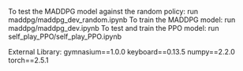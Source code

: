 To test the MADDPG model against the random policy: run maddpg/maddpg_dev_random.ipynb
To train the MADDPG model: run maddpg/maddpg_dev.ipynb
To test and train the PPO model: run self_play_PPO/self_play_PPO.ipynb

External Library:
gymnasium==1.0.0
keyboard==0.13.5
numpy==2.2.0
torch==2.5.1
